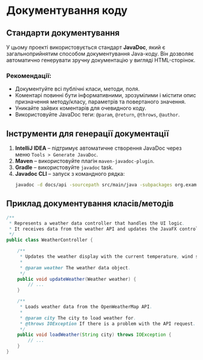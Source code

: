 # Документування коду

## Стандарти документування

У цьому проекті використовується стандарт **JavaDoc**, який є загальноприйнятим способом документування Java-коду. Він дозволяє автоматично генерувати зручну документацію у вигляді HTML-сторінок.

### Рекомендації:

- Документуйте всі публічні класи, методи, поля.
- Коментарі повинні бути інформативними, зрозумілими і містити опис призначення методу/класу, параметрів та повертаного значення.
- Уникайте зайвих коментарів для очевидного коду.
- Використовуйте JavaDoc теги: `@param`, `@return`, `@throws`, `@author`.

## Інструменти для генерації документації

1. **IntelliJ IDEA** – підтримує автоматичне створення JavaDoc через меню `Tools > Generate JavaDoc`.
2. **Maven** – використовуйте плагін `maven-javadoc-plugin`.
3. **Gradle** – використовуйте `javadoc` task.
4. **Javadoc CLI** – запуск з командного рядка:
   ```bash
   javadoc -d docs/api -sourcepath src/main/java -subpackages org.example.weatherdisplay
   ```
## Приклад документування класів/методів

```java
/**
 * Represents a weather data controller that handles the UI logic.
 * It receives data from the weather API and updates the JavaFX controls.
 */
public class WeatherController {

    /**
     * Updates the weather display with the current temperature, wind speed and description.
     *
     * @param weather The weather data object.
     */
    public void updateWeather(Weather weather) {
        // ...
    }

    /**
     * Loads weather data from the OpenWeatherMap API.
     *
     * @param city The city to load weather for.
     * @throws IOException If there is a problem with the API request.
     */
    public void loadWeather(String city) throws IOException {
        // ...
    }
}
